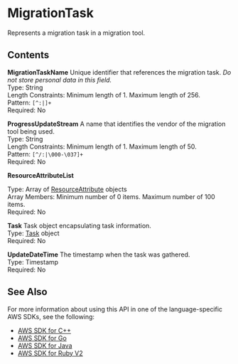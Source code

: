 # MigrationTask<a name="API_MigrationTask"></a>

Represents a migration task in a migration tool\.

## Contents<a name="API_MigrationTask_Contents"></a>

 **MigrationTaskName**   <a name="migrationhub-Type-MigrationTask-MigrationTaskName"></a>
Unique identifier that references the migration task\. *Do not store personal data in this field\.*   
Type: String  
Length Constraints: Minimum length of 1\. Maximum length of 256\.  
Pattern: `[^:|]+`   
Required: No

 **ProgressUpdateStream**   <a name="migrationhub-Type-MigrationTask-ProgressUpdateStream"></a>
A name that identifies the vendor of the migration tool being used\.  
Type: String  
Length Constraints: Minimum length of 1\. Maximum length of 50\.  
Pattern: `[^/:|\000-\037]+`   
Required: No

 **ResourceAttributeList**   <a name="migrationhub-Type-MigrationTask-ResourceAttributeList"></a>
  
Type: Array of [ResourceAttribute](API_ResourceAttribute.md) objects  
Array Members: Minimum number of 0 items\. Maximum number of 100 items\.  
Required: No

 **Task**   <a name="migrationhub-Type-MigrationTask-Task"></a>
Task object encapsulating task information\.  
Type: [Task](API_Task.md) object  
Required: No

 **UpdateDateTime**   <a name="migrationhub-Type-MigrationTask-UpdateDateTime"></a>
The timestamp when the task was gathered\.  
Type: Timestamp  
Required: No

## See Also<a name="API_MigrationTask_SeeAlso"></a>

For more information about using this API in one of the language\-specific AWS SDKs, see the following:
+  [AWS SDK for C\+\+](https://docs.aws.amazon.com/goto/SdkForCpp/AWSMigrationHub-2017-05-31/MigrationTask) 
+  [AWS SDK for Go](https://docs.aws.amazon.com/goto/SdkForGoV1/AWSMigrationHub-2017-05-31/MigrationTask) 
+  [AWS SDK for Java](https://docs.aws.amazon.com/goto/SdkForJava/AWSMigrationHub-2017-05-31/MigrationTask) 
+  [AWS SDK for Ruby V2](https://docs.aws.amazon.com/goto/SdkForRubyV2/AWSMigrationHub-2017-05-31/MigrationTask) 
